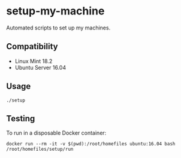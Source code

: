 # setup-my-machine
Automated scripts to set up my machines.

## Compatibility

* Linux Mint 18.2
* Ubuntu Server 16.04

## Usage

```
./setup
```

## Testing

To run in a disposable Docker container:

```
docker run --rm -it -v $(pwd):/root/homefiles ubuntu:16.04 bash
/root/homefiles/setup/run
```
